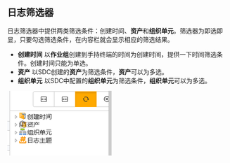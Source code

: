 ## 日志筛选器
日志筛选器中提供两类筛选条件：创建时间、**资产**和**组织单元**。筛选器为即选即显，只要勾选筛选条件，在内容栏就会显示相应的筛选结果。

* **创建时间**
以**作业组**创建到手持终端的时间为创建时间，提供一下时间筛选条件。创建时间只能为单选。
* **资产**
以SDC创建的**资产**为筛选条件，**资产**可以为多选。
* **组织单元**
以SDC中配置的**组织单元**为筛选条件，**组织单元**可以为多选。

![](./images/日志筛选器.png)